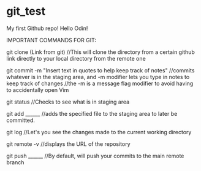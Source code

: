 # git_test
My first Github repo!
Hello Odin!

IMPORTANT COMMANDS FOR GIT:

git clone (Link from git)
//This will clone the directory from a certain github link directly to your local directory from the remote one

git commit -m "Insert text in quotes to help keep track of notes"
//commits whatever is in the staging area, and -m modifier lets you type in notes to keep track of changes
//the -m is a message flag modifier to avoid having to accidentally open Vim

git status
//Checks to see what is in staging area 

git add ______
//adds the specified file to the staging area to later be committed.

git log
//Let's you see the changes made to the current working directory 

git remote -v 
//displays the URL of the repository 

git push ______
//By default, will push your commits to the main remote branch